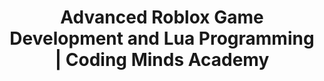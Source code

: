 --- 
layout: course_detail 
title: "Advanced Roblox Game Development and Lua Programming | Coding Minds Academy" 
courseTitle: "Advanced Roblox Game Development and Lua Programming | Coding Minds Academy" 
courseDescription: "Learn programming fundamentals and create your own games with Roblox Studio!" 
topTitleLine1: "Roblox" 
topTitleLine2: "Game Development and Lua Programming" 
topGradeLevel: "Grade 7 - 12" 
topIntroText: "Roblox is a massively multiplayer online game creation platform with over six thousand users online every month. Roblox Studio allows users to develop their own games and share it with others in the community." 
bgTitle: "Advanced Roblox Game Development and Lua Programming" 
bgImageUrl: "img/my/roblox1/bg2.jpg" 
bgText: "Become a game developer, and publish your games." 
bgLearnMoreText: "Learn More about Roblox Studio" 
bgLearnMoreLink: "https://www.youtube.com/embed/RU0Sxhc0WIk?t=5&autoplay=1" 
aboutTitle: "About the Course" 
aboutText: "Learn programming with game development. Build your own game without limits." 
aboutCategoryTitle: "Category" 
aboutCategory: "Game Development" 
aboutGradeLevelTitle: "Grade" 
aboutGradeLevel: "7 - 12" 
aboutLevel: "L3 Intermediate Programming"
aboutSkillLevelTitle: "Skill Level" 
aboutSkillLevel: "Beginning to Intermediate" 
aboutRatioTitle: "Ratio Guarantee" 
aboutRatio: "4 Students per Instructor" 
promotion1: 
  enabled: "true" 
  title: "From Gamer to Developer" 
  text: "Being addictive to games? No worries. Let's motivate them to learn by showing them that they can create their own games and turn their ideas into reality with Roblox Studio." 
  imageUrl: "img/my/roblox1/r1.jpg" 
promotion2: 
  enabled: "true"
  title: "Learn programming algorithms"
  text: "Through the design and implementation of game logic and creativity, understand the principles and foundations of computer algorithms and lay the foundation for advanced programming learning."
  imageUrl: "img/my/roblox1/r6.jpg"
promotion3: 
  enabled: "true"
  title: "Game Development and Programming"
  text: "Roblox uses the programming language, Lua, to complete various challenges, allowing you to fully master Lua's advanced programming concepts and techniques while you complete your own game."
  imageUrl: "img/my/roblox1/r7.jpg"
promotion4: 
  enabled: "true"
  title: "Share Your Projects"
  text: "Roblox allows users to share their creations with others throughout the world."
  imageUrl: "img/my/roblox1/r4.jpg"
promotion5: 
  enabled: "true"
  title: "Focus on Imagination and Creativity"
  text: "Learning programming is not the ultimate goal. We focus on pushing the kids' imagination and creativity."
  imageUrl: "img/my/roblox1/r5.jpg"
curriculum: 
  enabled: "false"
goalsTitle: "Top Skills Students Will Learn"
goals: 
- icon: "icon-Gears"
  text: "Understanding the process of game development"
- icon: "icon-Coding"
  text: "The basics of Lua programming language"
- icon: "icon-Puzzle"
  text: "Understanding of algorithms and design ideas"
- icon: "icon-Server"
  text: "Understanding of (3D) game modeling and algorithms"
- icon: "icon-Idea"
  text: "Train students to adapt to new environments"
- icon: "icon-Key"
  text: "Preparation of Science Fair projects"
highlightsTitle: "Course Highlights"
highlights: 
- icon: "icon-Fashion"
  title: "Always Having Fun"
  text: "Fun programming is our top priority when designing all the content"
- icon: "icon-Administrator"
  title: "Learn with Professionals"
  text: "Gain extra experiences about the real industry and research"
- icon: "icon-Hand"
  title: "Live Interactions"
  text: "Get your question answered in class and compete with your classmates"
- icon: "icon-Air-Balloon"
  title: "Well-Designed Assignments and Projects"
  text: "Learn by doing is the key for CS study, all the assignments and projects are design for the goals"
- icon: "icon-Idea"
  title: "Focus on Imagination and Creativity"
  text: "Learning programming is not the ultimate goal. We focus on pushing the kids' imagination and creativity"
- icon: "icon-Key"
  title: "Apply Colleges with More Experiences"
  text: "Programming is just the first step. Build projects, attend science fairs will help you get into the top unversities"
sessionsEnabled: "false" 
sessionsTitle: "Schedule" 
sessionsTimeTitle: "Time" 
sessionsDateTitle: "Date" 
sessionsLocationTitle: "Location" 
sessions:  
- date: "1/8 - 3/12 (10 Weeks)" 
  time: "Mon 3:20-4:50PM" 
  location: "Irvine, CA" 
- date: "1/10 - 3/14 (10 Weeks)" 
  time: "Wed 3:20-4:50PM" 
  location: "Irvine, CA" 
registrationEnabled: "true" 
registrationTitle: "" 
priceTitle: "Registration" 
price: "" 
allCreditCards: "All credit cards are supported" 
priceItems:  
- "Try the first session for FREE" 
- "Learn from the professionals" 
- "1:4 teacher to students ratio" 
- "Always learn by doing and having fun" 
registrationLink: "https://csfoundation.wufoo.com/forms/m8vsgm21cz06w0/" 
registerNow: "REGISTER NOW" 
faq:  
  enabled: "false" 
locations:  
- name: "Irvine Classroom" 
  address1: "920 Roosevelt, Suite 200" 
  address2: "Irvine, CA 92620" 
  addressMap: "970 Roosevelt, Irvine, CA 92620" 
- name: "Rancho Cucamonga Classroom" 
  address1: "6080 Haven Ave" 
  address2: "Rancho Cucamonga, CA 91737" 
  addressMap: "6080 Haven Ave, Rancho Cucamonga, CA 91737" 
promotionText: "Interested in learning programs with fun?" 
promotionButtonText: "Contact Us" 
promotionUrl: "page-contact-us.html" 
engUrl: "roblox2.html" 
cnUrl: "roblox2c.html" 
--- 